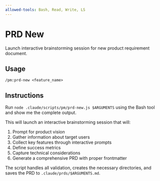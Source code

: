 ```yaml
---
allowed-tools: Bash, Read, Write, LS
---
```


# PRD New

Launch interactive brainstorming session for new product requirement document.

## Usage
```
/pm:prd-new <feature_name>
```

## Instructions

Run `node .claude/scripts/pm/prd-new.js $ARGUMENTS` using the Bash tool and show me the complete output.

This will launch an interactive brainstorming session that will:
1. Prompt for product vision
2. Gather information about target users
3. Collect key features through interactive prompts
4. Define success metrics
5. Capture technical considerations
6. Generate a comprehensive PRD with proper frontmatter

The script handles all validation, creates the necessary directories, and saves the PRD to `.claude/prds/$ARGUMENTS.md`.
